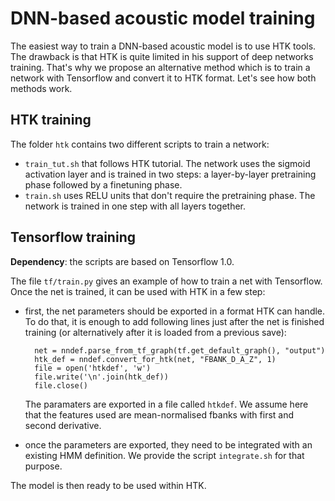 # DNN-based acoustic model training

The easiest way to train a DNN-based acoustic model is to use HTK tools. The drawback is that HTK is quite limited in his support of deep networks training. That's why we propose an alternative method which is to train a network with Tensorflow and convert it to HTK format. Let's see how both methods work.

## HTK training

The folder `htk` contains two different scripts to train a network:
* `train_tut.sh` that follows HTK tutorial. The network uses the sigmoid activation layer and is trained in two steps: a layer-by-layer pretraining phase followed by a finetuning phase.
* `train.sh` uses RELU units that don't require the pretraining phase. The network is trained in one step with all layers together.

## Tensorflow training

**Dependency**: the scripts are based on Tensorflow 1.0.

The file `tf/train.py` gives an example of how to train a net with Tensorflow. Once the net is trained, it can be used with HTK in a few step:
* first, the net parameters should be exported in a format HTK can handle. To do that, it is enough to add following lines just after the net is finished training (or alternatively after it is loaded from a previous save):

        net = nndef.parse_from_tf_graph(tf.get_default_graph(), "output")
        htk_def = nndef.convert_for_htk(net, "FBANK_D_A_Z", 1)
        file = open('htkdef', 'w')
        file.write('\n'.join(htk_def))
        file.close()

  The paramaters are exported in a file called `htkdef`. We assume here that the features used are mean-normalised fbanks with first and second derivative.
* once the parameters are exported, they need to be integrated with an existing HMM definition. We provide the script `integrate.sh` for that purpose.

The model is then ready to be used within HTK.
